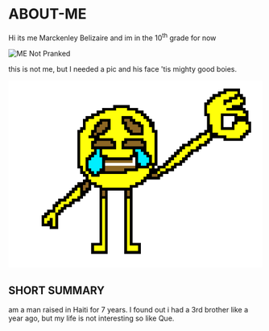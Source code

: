 # ABOUT-ME
 Hi its me Marckenley Belizaire and im in the 10<sup>th</sup> grade for now

![ME Not Pranked](https://www.irishtimes.com/polopoly_fs/1.3089356.1495234427!/image/image.jpg_gen/derivatives/box_620_330/image.jpg)

this is not me, but I needed a pic and his face 'tis mighty good boies.

!['tis my laughter](./laughing.png)
## SHORT SUMMARY
 am a man raised in Haiti for 7 years. I found out i had a 3rd brother like a year ago, but my life is not interesting so like Que.